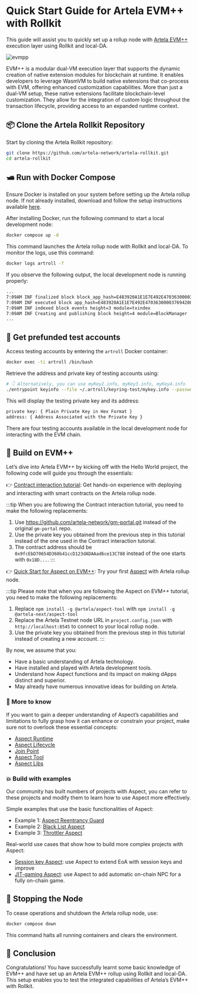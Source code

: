# Quick Start Guide for Artela EVM++ with Rollkit

<script setup>
import constants from '../.vitepress/constants/constants.js'
</script>

This guide will assist you to quickly set up a rollup node with [Artela EVM++](https://docs.artela.network/main/Artela-Blockchain/EVM++) execution layer using Rollkit and local-DA.

![evmpp](/evmpp/evmpp.png)

EVM++ is a modular dual-VM execution layer that supports the dynamic creation of native extension modules for blockchain at runtime. It enables developers to leverage WasmVM to build native extensions that co-process with EVM, offering enhanced customization capabilities. More than just a dual-VM setup, these native extensions facilitate blockchain-level customization. They allow for the integration of custom logic throughout the transaction lifecycle, providing access to an expanded runtime context.

## 📦 Clone the Artela Rollkit Repository

Start by cloning the Artela Rollkit repository:

```bash
git clone https://github.com/artela-network/artela-rollkit.git
cd artela-rollkit
```

## 🛥️ Run with Docker Compose

Ensure Docker is installed on your system before setting up the Artela rollup node. If not already installed, download and follow the setup instructions available [here](https://www.docker.com/products/docker-desktop/).

After installing Docker, run the following command to start a local development node:

```bash
docker compose up -d
```

This command launches the Artela rollup node with Rollkit and local-DA. To monitor the logs, use this command:

```bash
docker logs artroll -f
```

If you observe the following output, the local development node is running properly:

```bash
...
7:09AM INF finalized block block_app_hash=E483920A1E1E7E492E47036300003769420813BB13BB3F25CFAFDB0DF19C144A height=3 module=BlockManager num_txs_res=0 num_val_updates=0
7:09AM INF executed block app_hash=E483920A1E1E7E492E47036300003769420813BB13BB3F25CFAFDB0DF19C144A height=3 module=BlockManager
7:09AM INF indexed block events height=3 module=txindex
7:09AM INF Creating and publishing block height=4 module=BlockManager
...
```

## 🔑 Get prefunded test accounts

Access testing accounts by entering the `artroll` Docker container:

```bash
docker exec -ti artroll /bin/bash
```

Retrieve the address and private key of testing accounts using:

```bash
# 👇 Alternatively, you can use myKey2.info, myKey3.info, myKey4.info
./entrypoint keyinfo --file ~/.artroll/keyring-test/mykey.info --passwd test
```

This will display the testing private key and its address:

```bash
private key: { Plain Private Key in Hex Format }
address: { Address Associated with the Private Key }
```

There are four testing accounts available in the local development node for interacting with the EVM chain.

## 🧪 Build on EVM++

Let’s dive into Artela EVM++ by kicking off with the Hello World project, the following code will guide you through the essentials:

👉 [Contract interaction tutorial](/tutorials/evm-contract-interaction): Get hands-on experience with deploying and interacting with smart contracts on the Artela rollup node.

:::tip
When you are following the Contract interaction tutorial, you need to make the following replacements:
1. Use https://github.com/artela-network/gm-portal.git instead of the original `gm-portal` repo.
2. Use the private key you obtained from the previous step in this tutorial instead of the one used in the Contract interaction tutorial.
3. The contract address should be `0x9fcEbD70654D360b41ccD123dADAAad6ce13C788` instead of the one starts with `0x18D...`.
:::

👉 [Quick Start for Aspect on EVM++](https://docs.artela.network/develop/get-started/dev-aspect): Try your first [Aspect](https://docs.artela.network/develop/core-concepts/aspect-programming) with Artela rollup node.

:::tip
Please note that when you are following the Aspect on EVM++ tutorial, you need to make the following replacements:
1. Replace `npm install -g @artela/aspect-tool` with `npm install -g @artela-next/aspect-tool` 
2. Replace the Artela Testnet node URL in `project.config.json` with `http://localhost:8545` to connect to your local rollup node.
3. Use the private key you obtained from the previous step in this tutorial instead of creating a new account.
:::

By now, we assume that you:

- Have a basic understanding of Artela technology.
- Have installed and played with Artela development tools.
- Understand how Aspect functions and its impact on making dApps distinct and superior.
- May already have numerous innovative ideas for building on Artela.

### 📖 More to know

If you want to gain a deeper understanding of Aspect’s capabilities and limitations to fully grasp how it can enhance or constrain your project, make sure not to overlook these essential concepts:

- [Aspect Runtime](https://docs.artela.network/develop/core-concepts/aspect-runtime)
- [Aspect Lifecycle](https://docs.artela.network/develop/core-concepts/lifecycle)
- [Join Point](https://docs.artela.network/develop/core-concepts/join-point)
- [Aspect Tool](https://docs.artela.network/develop/reference/aspect-tool/overview)
- [Aspect Libs](https://docs.artela.network/develop/reference/aspect-lib/overview)

### 💥 Build with examples

Our community has built numbers of projects with Aspect, you can refer to these projects and modify them to learn how to use Aspect more effectively.

Simple examples that use the basic functionalities of Aspect:

- Example 1: [Aspect Reentrancy Guard](https://github.com/artela-network/example/blob/rollkit/curve_reentrance/README.md)
- Example 2: [Black List Aspect](https://github.com/artela-network/blacklist-aspect/tree/rollkit)
- Example 3: [Throttler Aspect](https://github.com/artela-network/throttler-aspect/tree/rollkit)

Real-world use cases that show how to build more complex projects with Aspect:

- [Session key Aspect](https://github.com/artela-network/session-key-aspect/tree/rollkit): use Aspect to extend EoA with session keys and improve
- [JIT-gaming Aspect](https://github.com/artela-network/jit-gaming/tree/rollkit): use Aspect to add automatic on-chain NPC for a fully on-chain game.


## 🛑 Stopping the Node

To cease operations and shutdown the Artela rollup node, use:

```bash
docker compose down
```

This command halts all running containers and clears the environment.

## 🎉 Conclusion

Congratulations! You have successfully learnt some basic knowledge of EVM++ and have set up an Artela EVM++ rollup using Rollkit and local-DA. This setup enables you to test the integrated capabilities of Artela’s EVM++ with Rollkit.
